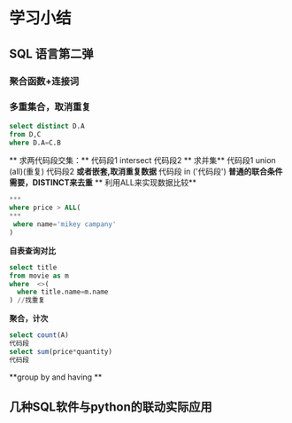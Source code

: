# 学习小结
## SQL 语言第二弹
### 聚合函数+连接词
### 多重集合，取消重复
```sql
select distinct D.A
from D,C
where D.A=C.B
```
** 求两代码段交集：**
 代码段1
 intersect
 代码段2
** 求并集**
 代码段1
 union (all)(重复)
 代码段2
**或者嵌套,取消重复数据**
  代码段
  in
  ('代码段')
**普通的联合条件需要，DISTINCT来去重**
** 利用ALL来实现数据比较**
```sql
***
where price > ALL(
***
 where name='mikey campany'
)
```
**自表查询对比**
```sql
select title
from movie as m
where  <>(
  where title.name=m.name
) //找重复
```
**聚合，计次**
```sql
select count(A)
代码段
select sum(price*quantity)
代码段
```
**group by and having **

## 几种SQL软件与python的联动实际应用